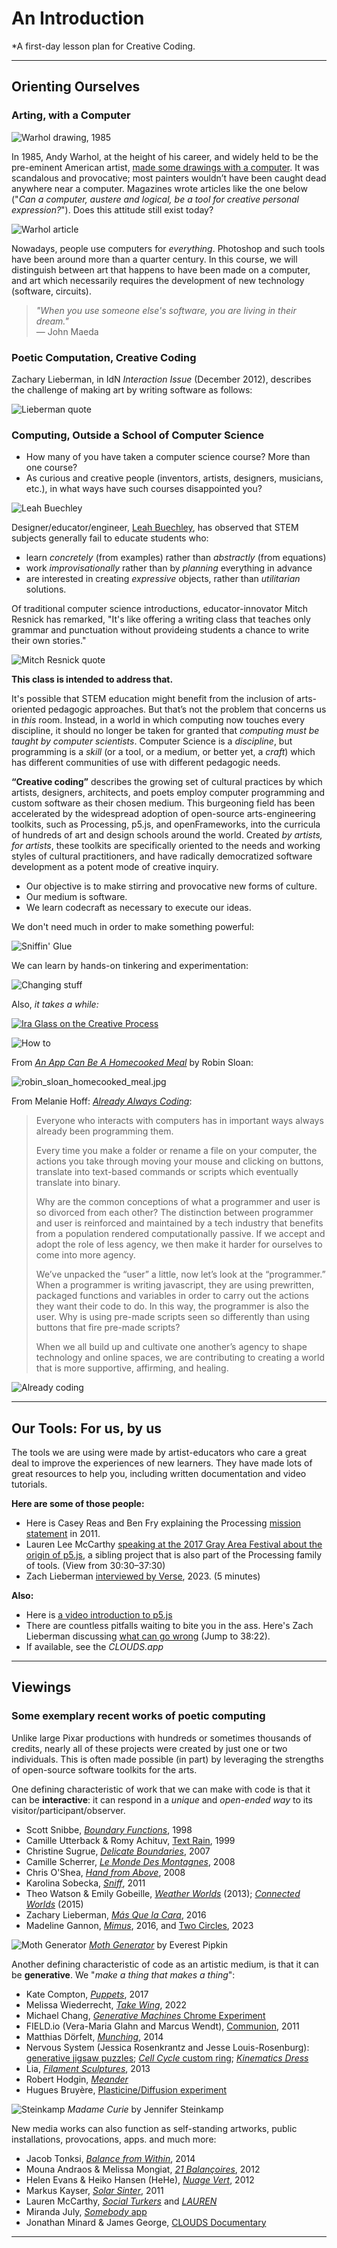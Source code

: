 # An Introduction

*A first-day lesson plan for Creative Coding.

---

## Orienting Ourselves

### Arting, with a Computer

![Warhol drawing, 1985](images/2_Andy_Warhol_Campbells_1985_AWF-1024x768.jpg)

In 1985, Andy Warhol, at the height of his career, and widely held to be the pre-eminent American artist, [made some drawings with a computer](http://studioforcreativeinquiry.org/projects/warhol-data-recovery). It was scandalous and provocative; most painters wouldn’t have been caught dead anywhere near a computer. Magazines wrote articles like the one below ("*Can a computer, austere and logical, be a tool for creative personal expression?*"). Does this attitude still exist today?

![Warhol article](images/computer-art-really-art-1024x768.jpg)

Nowadays, people use computers for *everything*. Photoshop and such tools have been around more than a quarter century. In this course, we will distinguish between art that happens to have been made on a computer, and art which necessarily requires the development of new technology (software, circuits). 

> *"When you use someone else's software, you are living in their dream."*<br />— John Maeda


### Poetic Computation, Creative Coding

Zachary Lieberman, in IdN *Interaction Issue* (December 2012), describes the challenge of making art by writing software as follows: 

![Lieberman quote](images/poems-not-demos.jpg)


### Computing, Outside a School of Computer Science

* How many of you have taken a computer science course? More than one course?
* As curious and creative people (inventors, artists, designers, musicians, etc.), in what ways have such courses disappointed you?

![Leah Buechley](images/leah_buechley.jpg)

Designer/educator/engineer, [Leah Buechley](http://leahbuechley.com/), has observed that STEM subjects generally fail to educate students who:

* learn *concretely* (from examples) rather than *abstractly* (from equations)
* work *improvisationally* rather than by *planning* everything in advance
* are interested in creating *expressive* objects, rather than *utilitarian* solutions.

Of traditional computer science introductions, educator-innovator Mitch Resnick has remarked, "It's like offering a writing class that teaches only grammar and punctuation without provideing students a chance to write their own stories."

![Mitch Resnick quote](images/resnick_quote.jpg)

**This class is intended to address that.**

It's possible that STEM education might benefit from the inclusion of arts-oriented pedagogic approaches. But that’s not the problem that concerns us in *this* room. Instead, in a world in which computing now touches every discipline, it should no longer be taken for granted that *computing must be taught by computer scientists*. Computer Science is a *discipline*, but programming is a *skill* (or a tool, or a medium, or better yet, a *craft*) which has different communities of use with different pedagogic needs. 

**“Creative coding”** describes the growing set of cultural practices by which artists, designers, architects, and poets employ computer programming and custom software as their chosen medium. This burgeoning field has been accelerated by the widespread adoption of open-source arts-engineering toolkits, such as Processing, p5.js, and openFrameworks, into the curricula of hundreds of art and design schools around the world. Created *by artists, for artists*, these toolkits are specifically oriented to the needs and working styles of cultural practitioners, and have radically democratized software development as a potent mode of creative inquiry. 

* Our objective is to make stirring and provocative new forms of culture.
* Our medium is software.
* We learn codecraft as necessary to execute our ideas.

We don't need much in order to make something powerful: 

![Sniffin' Glue](images/sniffin_glue.jpg)

We can learn by hands-on tinkering and experimentation: 

![Changing stuff](images/changing-stuff.jpg)

Also, *it takes a while:*

[![Ira Glass on the Creative Process](https://img.youtube.com/vi/PbC4gqZGPSY/0.jpg)](https://www.youtube.com/watch?v=PbC4gqZGPSY)

![How to](images/how-to.png)

From [*An App Can Be A Homecooked Meal*](https://www.robinsloan.com/notes/home-cooked-app/) by Robin Sloan:

![robin_sloan_homecooked_meal.jpg](images/robin_sloan_homecooked_meal.jpg)

From Melanie Hoff: [*Already Always Coding*](https://gist.github.com/melaniehoff/95ca90df7ca47761dc3d3d58fead22d4):

> Everyone who interacts with computers has in important ways always already been programming them.
> 
> Every time you make a folder or rename a file on your computer, the actions you take through moving your mouse and clicking on buttons, translate into text-based commands or scripts which eventually translate into binary.
> 
> Why are the common conceptions of what a programmer and user is so divorced from each other? The distinction between programmer and user is reinforced and maintained by a tech industry that benefits from a population rendered computationally passive. If we accept and adopt the role of less agency, we then make it harder for ourselves to come into more agency.
> 
> We’ve unpacked the “user” a little, now let’s look at the “programmer.” When a programmer is writing javascript, they are using prewritten, packaged functions and variables in order to carry out the actions they want their code to do. In this way, the programmer is also the user. Why is using pre-made scripts seen so differently than using buttons that fire pre-made scripts?
> 
> When we all build up and cultivate one another’s agency to shape technology and online spaces, we are contributing to creating a world that is more supportive, affirming, and healing.

![Already coding](images/hoff.png)

---

## Our Tools: For us, by us

The tools we are using were made by artist-educators who care a great deal to improve the experiences of new learners. They have made lots of great resources to help you, including written documentation and video tutorials. 

**Here are some of those people:**

* Here is Casey Reas and Ben Fry explaining the Processing [mission statement](https://vimeo.com/28117873) in 2011.
* Lauren Lee McCarthy [speaking at the 2017 Gray Area Festival about the origin of p5.js](https://www.youtube.com/watch?v=l1qeNMXccvA&amp;t=1831s), a sibling project that is also part of the Processing family of tools. (View from 30:30–37:30)
* Zach Lieberman [interviewed by Verse](https://twitter.com/verse_works/status/1688889255995609088), 2023. (5 minutes)

**Also:** 


* Here is [a video introduction to p5.js](http://hello.p5js.org/)
* There are countless pitfalls waiting to bite you in the ass. Here's Zach Lieberman discussing [what can go wrong](https://vimeo.com/47203759?t=38m22s) (Jump to 38:22).
* If available, see the *CLOUDS.app*




---

## Viewings 


### Some exemplary recent works of poetic computing

Unlike large Pixar productions with hundreds or sometimes thousands of credits, nearly all of these projects were created by just one or two individuals. This is often made possible (in part) by leveraging the strengths of open-source software toolkits for the arts. 

One defining characteristic of work that we can make with code is that it can be **interactive**: it can respond in a *unique* and *open-ended way* to its visitor/participant/observer. 

* Scott Snibbe, [*Boundary Functions*](https://www.snibbe.com/digital-art#/projects/interactive/boundaryfunctions/), 1998
* Camille Utterback & Romy Achituv, [Text Rain](https://www.youtube.com/watch?v=f_u3sSffS78), 1999
* Christine Sugrue, [*Delicate Boundaries*](http://csugrue.com/delicateboundaries/), 2007
* Camille Scherrer, [*Le Monde Des Montagnes*](https://vimeo.com/49153795), 2008
* Chris O'Shea, [*Hand from Above*](https://vimeo.com/7042266), 2008
* Karolina Sobecka, [*Sniff*](https://karolinasobecka.com/Sniff), 2011
* Theo Watson & Emily Gobeille, [*Weather Worlds*](http://design-io.com/projects/WeatherWorlds/) (2013); [*Connected Worlds*](https://vimeo.com/13158551) (2015)
* Zachary Lieberman, [*Más Que la Cara*](https://vimeo.com/211271693), 2016
* Madeline Gannon, [*Mimus*](https://atonaton.com/mimus/), 2016, and [Two Circles](https://www.instagram.com/p/Cq-9RyouK-G/?img_index=1), 2023

![Moth Generator](images/moth-generator.jpg)
[*Moth Generator*](https://twitter.com/mothgenerator) by Everest Pipkin

Another defining characteristic of code as an artistic medium, is that it can be **generative**. We "*make a thing that makes a thing*": 

* Kate Compton, [*Puppets*](http://www.galaxykate.com/apps/unpublic/puppet/index.html), 2017
* Melissa Wiederrecht, [*Take Wing*](https://www.fxhash.xyz/generative/19456), 2022
* Michael Chang, [*Generative Machines* Chrome Experiment](https://web.archive.org/web/20200513075153/http://machines.chromeexperiments.com/)
* FIELD.io (Vera-Maria Glahn and Marcus Wendt), [Communion](https://vimeo.com/28227109), 2011
* Matthias Dörfelt, [*Munching*](https://www.mokafolio.de/works/Munching), 2014
* Nervous System (Jessica Rosenkrantz and Jesse Louis-Rosenburg): [generative jigsaw puzzles](https://n-e-r-v-o-u-s.com/projects/albums/generative-jigsaw-puzzles/); [*Cell Cycle* custom ring](https://n-e-r-v-o-u-s.com/cellCycle/?t=0); [*Kinematics Dress*](https://www.youtube.com/watch?v=6EK9MBJiFXU) 
* Lia, [*Filament Sculptures*](https://vimeo.com/85913081), 2013 
* Robert Hodgin, [*Meander*](https://roberthodgin.com/project/meander)
* Hugues Bruyère, [Plasticine/Diffusion experiment](https://www.instagram.com/p/C7vQTGONBxB/)

![Steinkamp](images/steinkamp-madamecurie-1024x822.jpg)
*Madame Curie* by Jennifer Steinkamp

New media works can also function as self-standing artworks, public installations, provocations, apps. and much more:

* Jacob Tonksi, [*Balance from Within*](https://vimeo.com/72826106), 2014
* Mouna Andraos & Melissa Mongiat, [*21 Balançoires*](https://vimeo.com/40980676), 2012
* Helen Evans & Heiko Hansen (HeHe), [*Nuage Vert*](http://hehe.org2.free.fr/?language=en), 2012
* Markus Kayser, [*Solar Sinter*](https://kayserworks.com/#/798817030644/), 2011
* Lauren McCarthy, [*Social Turkers*](http://lauren-mccarthy.com/Social-Turkers) and [*LAUREN*](http://lauren-mccarthy.com/LAUREN)
* Miranda July, [*Somebody* app](https://vimeo.com/105256055)
* Jonathan Minard & James George, [CLOUDS Documentary](https://cloudsdocumentary.com/)

---

<!-- 
## Individual Work (Before Next Session)

1. Create a (free) account on [OpenProcessing.org](https://www.openprocessing.org/).
1. Create a (free) account on the [p5.js Alpha Editor](https://alpha.editor.p5js.org/)
1. Spend some time browsing the [p5.js Examples](https://p5js.org/examples/). Examine at least six Examples, including their code. 
1. Spend some time browsing the [p5.js Reference](https://p5js.org/reference/). Examine at least 6 Reference pages, starting with the Shape commands. 
1. Browse [CreativeApplications.net](http://www.creativeapplications.net/) (using the login provided in class) and the [MediaArtTube](https://www.youtube.com/user/MediaArtTube/videos) YouTube channel. Identify a project you find interesting. Later this week, you will be asked to write a paragraph about this project. 

-->

